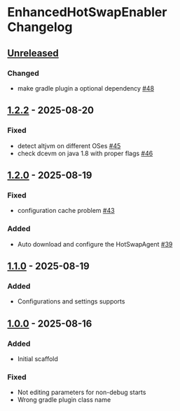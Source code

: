 <!-- Keep a Changelog guide -> https://keepachangelog.com -->

# EnhancedHotSwapEnabler Changelog

## [Unreleased]

### Changed

- make gradle plugin a optional dependency [#48](https://github.com/ghostflyby/IntelliJ-Plugins/pull/48)

## [1.2.2] - 2025-08-20

### Fixed

- detect altjvm on different OSes [#45](https://github.com/ghostflyby/IntelliJ-Plugins/pull/45)
- check dcevm on java 1.8 with proper flags [#46](https://github.com/ghostflyby/IntelliJ-Plugins/pull/46)

## [1.2.0] - 2025-08-19

### Fixed

- configuration cache problem [#43](https://github.com/ghostflyby/IntelliJ-Plugins/issues/43)

### Added

- Auto download and configure the HotSwapAgent [#39](https://github.com/ghostflyby/IntelliJ-Plugins/pull/39)

## [1.1.0] - 2025-08-19

### Added

- Configurations and settings supports

## [1.0.0] - 2025-08-16

### Added

- Initial scaffold

### Fixed

- Not editing parameters for non-debug starts
- Wrong gradle plugin class name

[Unreleased]: https://github.com/ghostflyby/IntelliJ-Plugins/compare/v1.2.2...HEAD
[1.2.2]: https://github.com/ghostflyby/IntelliJ-Plugins/compare/v1.2.0...v1.2.2
[1.2.0]: https://github.com/ghostflyby/IntelliJ-Plugins/compare/v1.1.0...v1.2.0
[1.1.0]: https://github.com/ghostflyby/IntelliJ-Plugins/compare/v1.0.0...v1.1.0
[1.0.0]: https://github.com/ghostflyby/IntelliJ-Plugins/commits/v1.0.0
